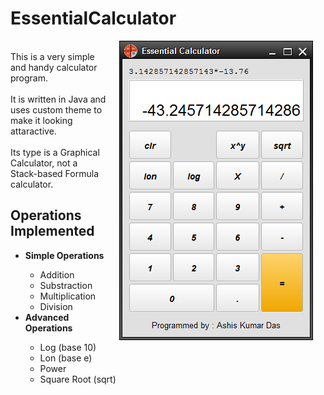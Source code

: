 # EssentialCalculator

<img align="right" hspace="20" src="https://github.com/AKD92/Essential-Calculator/raw/master/scrn_1.png">


<br>This is a very simple and handy calculator program.</br>
<br>It is written in Java and uses custom theme to make it looking attaractive.</br>
<br>Its type is a Graphical Calculator, not a Stack-based Formula calculator.</br>


## Operations Implemented

<ul>
  <li><b>Simple Operations</b></li>
    <ul>
      <li>Addition</li>
      <li>Substraction</li>
      <li>Multiplication</li>
      <li>Division</li>
    </ul>
    
  <li><b>Advanced Operations</b></li>
    <ul>
      <li>Log (base 10)</li>
      <li>Lon (base e)</li>
      <li>Power</li>
      <li>Square Root (sqrt)</li>
    </ul>
</ul>


